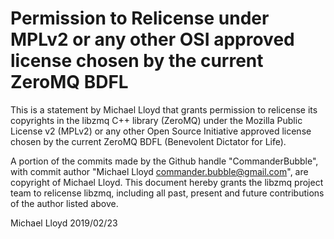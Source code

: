 # Permission to Relicense under MPLv2 or any other OSI approved license chosen by the current ZeroMQ BDFL

This is a statement by Michael Lloyd
that grants permission to relicense its copyrights in the libzmq C++
library (ZeroMQ) under the Mozilla Public License v2 (MPLv2) or any other 
Open Source Initiative approved license chosen by the current ZeroMQ 
BDFL (Benevolent Dictator for Life).

A portion of the commits made by the Github handle "CommanderBubble", with
commit author "Michael Lloyd <commander.bubble@gmail.com>", are copyright of Michael Lloyd.
This document hereby grants the libzmq project team to relicense libzmq, 
including all past, present and future contributions of the author listed above.

Michael Lloyd
2019/02/23
